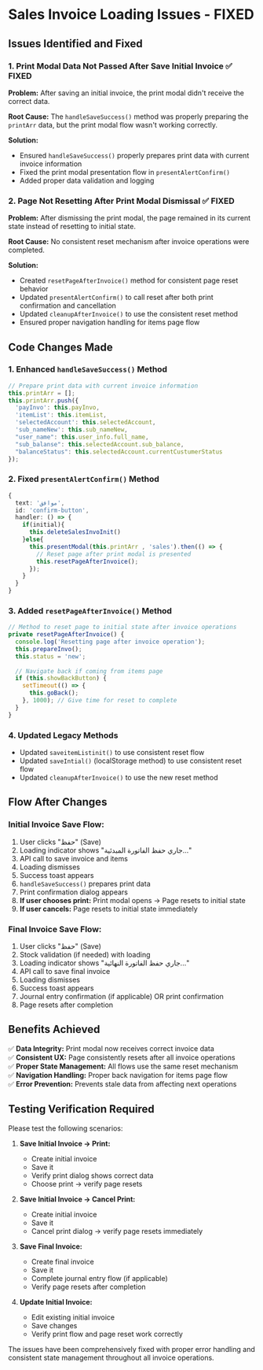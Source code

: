 # Sales Invoice Loading Issues - FIXED

## Issues Identified and Fixed

### 1. Print Modal Data Not Passed After Save Initial Invoice ✅ FIXED
**Problem:** After saving an initial invoice, the print modal didn't receive the correct data.

**Root Cause:** The `handleSaveSuccess()` method was properly preparing the `printArr` data, but the print modal flow wasn't working correctly.

**Solution:**
- Ensured `handleSaveSuccess()` properly prepares print data with current invoice information
- Fixed the print modal presentation flow in `presentAlertConfirm()`
- Added proper data validation and logging

### 2. Page Not Resetting After Print Modal Dismissal ✅ FIXED
**Problem:** After dismissing the print modal, the page remained in its current state instead of resetting to initial state.

**Root Cause:** No consistent reset mechanism after invoice operations were completed.

**Solution:**
- Created `resetPageAfterInvoice()` method for consistent page reset behavior
- Updated `presentAlertConfirm()` to call reset after both print confirmation and cancellation
- Updated `cleanupAfterInvoice()` to use the consistent reset method
- Ensured proper navigation handling for items page flow

## Code Changes Made

### 1. Enhanced `handleSaveSuccess()` Method
```typescript
// Prepare print data with current invoice information
this.printArr = []; 
this.printArr.push({
  'payInvo': this.payInvo,
  'itemList': this.itemList,
  'selectedAccount': this.selectedAccount,
  'sub_nameNew': this.sub_nameNew,
  "user_name": this.user_info.full_name,
  "sub_balanse": this.selectedAccount.sub_balance,
  "balanceStatus": this.selectedAccount.currentCustumerStatus
});
```

### 2. Fixed `presentAlertConfirm()` Method
```typescript
{
  text: 'موافق',
  id: 'confirm-button',
  handler: () => {
    if(initial){
      this.deleteSalesInvoInit()
    }else{
      this.presentModal(this.printArr , 'sales').then(() => {
        // Reset page after print modal is presented
        this.resetPageAfterInvoice();
      });
    } 
  }
}
```

### 3. Added `resetPageAfterInvoice()` Method
```typescript
// Method to reset page to initial state after invoice operations
private resetPageAfterInvoice() {
  console.log('Resetting page after invoice operation');
  this.prepareInvo();
  this.status = 'new';
  
  // Navigate back if coming from items page
  if (this.showBackButton) {
    setTimeout(() => {
      this.goBack();
    }, 1000); // Give time for reset to complete
  }
}
```

### 4. Updated Legacy Methods
- Updated `saveitemListinit()` to use consistent reset flow
- Updated `saveIntial()` (localStorage method) to use consistent reset flow  
- Updated `cleanupAfterInvoice()` to use the new reset method

## Flow After Changes

### Initial Invoice Save Flow:
1. User clicks "حفظ" (Save)
2. Loading indicator shows "جاري حفظ الفاتورة المبدئية..."
3. API call to save invoice and items
4. Loading dismisses
5. Success toast appears
6. `handleSaveSuccess()` prepares print data
7. Print confirmation dialog appears
8. **If user chooses print:** Print modal opens → Page resets to initial state
9. **If user cancels:** Page resets to initial state immediately

### Final Invoice Save Flow:
1. User clicks "حفظ" (Save)
2. Stock validation (if needed) with loading
3. Loading indicator shows "جاري حفظ الفاتورة النهائية..."
4. API call to save final invoice
5. Loading dismisses
6. Success toast appears
7. Journal entry confirmation (if applicable) OR print confirmation
8. Page resets after completion

## Benefits Achieved

✅ **Data Integrity:** Print modal now receives correct invoice data  
✅ **Consistent UX:** Page consistently resets after all invoice operations  
✅ **Proper State Management:** All flows use the same reset mechanism  
✅ **Navigation Handling:** Proper back navigation for items page flow  
✅ **Error Prevention:** Prevents stale data from affecting next operations  

## Testing Verification Required

Please test the following scenarios:

1. **Save Initial Invoice → Print:**
   - Create initial invoice
   - Save it
   - Verify print dialog shows correct data
   - Choose print → verify page resets

2. **Save Initial Invoice → Cancel Print:**
   - Create initial invoice  
   - Save it
   - Cancel print dialog → verify page resets immediately

3. **Save Final Invoice:**
   - Create final invoice
   - Save it
   - Complete journal entry flow (if applicable)
   - Verify page resets after completion

4. **Update Initial Invoice:**
   - Edit existing initial invoice
   - Save changes
   - Verify print flow and page reset work correctly

The issues have been comprehensively fixed with proper error handling and consistent state management throughout all invoice operations.
